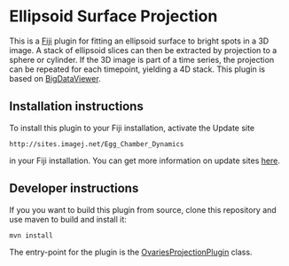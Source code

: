 # Ellipsoid Surface Projection #

This is a [Fiji](http://www.fiji.sc/Downloads) plugin for fitting an ellipsoid surface to bright spots in a 3D image.
A stack of ellipsoid slices can then be extracted by projection to a sphere or cylinder.
If the 3D image is part of a time series, the projection can be repeated for each timepoint, yielding a 4D stack.
This plugin is based on [BigDataViewer](http://imagej.net/BigDataViewer).

## Installation instructions ##

To install this plugin to your Fiji installation, activate the Update site 

    http://sites.imagej.net/Egg_Chamber_Dynamics
   
in your Fiji installation. You can get more information on update sites [here](https://imagej.net/Following_an_update_site).

## Developer instructions ##

If you you want to build this plugin from source, clone this repository and use
maven to build and install it:

    mvn install

The entry-point for the plugin is the [OvariesProjectionPlugin](src/main/java/de/mpicbg/ovaries/OvariesProjectionPlugin.java) class.

